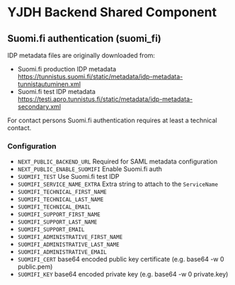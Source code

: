 # YJDH Backend Shared Component


## Suomi.fi authentication (suomi_fi)

IDP metadata files are originally downloaded from:
- Suomi.fi production IDP metadata https://tunnistus.suomi.fi/static/metadata/idp-metadata-tunnistautuminen.xml
- Suomi.fi test IDP metadata
  https://testi.apro.tunnistus.fi/static/metadata/idp-metadata-secondary.xml

For contact persons Suomi.fi authentication requires at least a technical contact.

### Configuration
- `NEXT_PUBLIC_BACKEND_URL` Required for SAML metadata configuration
- `NEXT_PUBLIC_ENABLE_SUOMIFI` Enable Suomi.fi auth
- `SUOMIFI_TEST` Use Suomi.fi test IDP
- `SUOMIFI_SERVICE_NAME_EXTRA` Extra string to attach to the `ServiceName`
- `SUOMIFI_TECHNICAL_FIRST_NAME`
- `SUOMIFI_TECHNICAL_LAST_NAME`
- `SUOMIFI_TECHNICAL_EMAIL`
- `SUOMIFI_SUPPORT_FIRST_NAME`
- `SUOMIFI_SUPPORT_LAST_NAME`
- `SUOMIFI_SUPPORT_EMAIL`
- `SUOMIFI_ADMINISTRATIVE_FIRST_NAME`
- `SUOMIFI_ADMINISTRATIVE_LAST_NAME`
- `SUOMIFI_ADMINISTRATIVE_EMAIL`
- `SUOMIFI_CERT` base64 encoded public key certificate (e.g. base64 -w 0 public.pem)
- `SUOMIFI_KEY` base64 encoded private key (e.g. base64 -w 0 private.key)
